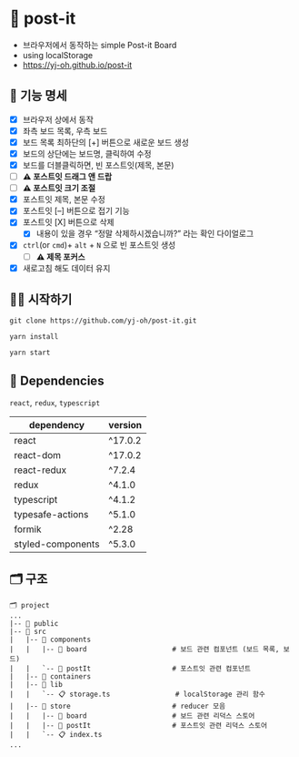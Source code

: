 # 📒 post-it
- 브라우저에서 동작하는 simple Post-it Board
- using localStorage
- https://yj-oh.github.io/post-it

## 🔧 기능 명세
- [X] 브라우저 상에서 동작
- [X] 좌측 보드 목록, 우측 보드
- [X] 보드 목록 최하단의 [+] 버튼으로 새로운 보드 생성
- [X] 보드의 상단에는 보드명, 클릭하여 수정
- [X] 보드를 더블클릭하면, 빈 포스트잇(제목, 본문)
- [ ] **⚠️ 포스트잇 드래그 앤 드랍**
- [ ] **⚠️ 포스트잇 크기 조절**
- [X] 포스트잇 제목, 본문 수정
- [X] 포스트잇 [–] 버튼으로 접기 기능
- [X] 포스트잇 [X] 버튼으로 삭제
  - [X] 내용이 있을 경우 “정말 삭제하시겠습니까?” 라는 확인 다이얼로그
- [X] `ctrl`(or `cmd`)+ `alt` + `N` 으로 빈 포스트잇 생성
  - [ ] **⚠️ 제목 포커스**
- [X] 새로고침 해도 데이터 유지

## 🤹‍♀️ 시작하기
```
git clone https://github.com/yj-oh/post-it.git

yarn install

yarn start
```

## 🔮 Dependencies
`react`, `redux`, `typescript`

dependency | version
--- | ---
react | ^17.0.2
react-dom | ^17.0.2
react-redux | ^7.2.4
redux | ^4.1.0
typescript | ^4.1.2
typesafe-actions | ^5.1.0
formik | ^2.28
styled-components | ^5.3.0

## 🗂 구조
```
🗂 project
...
|-- 📂 public
|-- 📂 src
|   |-- 📂 components
|   |   |-- 📂 board                     # 보드 관련 컴포넌트 (보드 목록, 보드)
|   |   `-- 📂 postIt                    # 포스트잇 관련 컴포넌트
|   |-- 📂 containers
|   |-- 📂 lib
|   |   `-- 📋 storage.ts                # localStorage 관리 함수
|   |-- 📂 store                         # reducer 모음
|   |   |-- 📂 board                     # 보드 관련 리덕스 스토어
|   |   |-- 📂 postIt                    # 포스트잇 관련 리덕스 스토어
|   |   `-- 📋 index.ts
...
```
